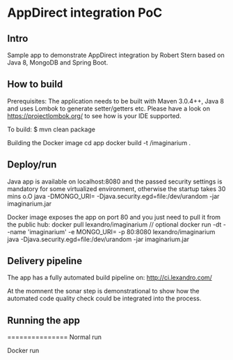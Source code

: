 # AppDirect integration PoC

## Intro

Sample app to demonstrate AppDirect integration by Robert Stern based on Java 8, MongoDB and Spring Boot.


## How to build
Prerequisites: The application needs to be built with Maven 3.0.4++, Java 8 and uses Lombok to generate setter/getters etc. Please have a look on https://projectlombok.org/ to see how is your IDE supported.  

To build:
    $ mvn clean package

Building the Docker image
    cd app
    docker build -t <your repo>/imaginarium .
     
## Deploy/run

Java app is available on localhost:8080 and the passed security settings is mandatory for some virtualized environment, otherwise the startup takes 30 mins o.O 
    java -DMONGO_URI=<mongodb connection string> -Djava.security.egd=file:/dev/urandom -jar imaginarium.jar


Docker image exposes the app on port 80 and you just need to pull it from the public hub:
    docker pull lexandro/imaginarium // optional
    docker run -dt --name 'imaginarium' -e MONGO_URI=<mongodb connection string> -p 80:8080 lexandro/imaginarium java -Djava.security.egd=file:/dev/urandom -jar imaginarium.jar
     

## Delivery pipeline
The app has a fully automated build pipeline on: http://ci.lexandro.com/

At the momnent the sonar step is demonstrational to show how the automated code quality check could be integrated into the process.






## Running the app
===============
Normal run

Docker run

